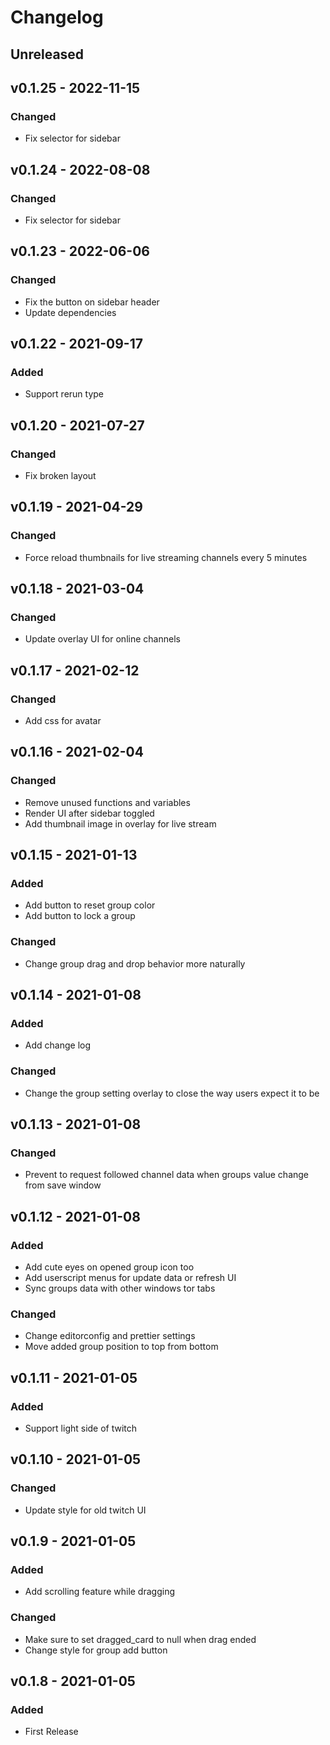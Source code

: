 # Changelog

## Unreleased

## v0.1.25 - 2022-11-15

### Changed

- Fix selector for sidebar

## v0.1.24 - 2022-08-08

### Changed

- Fix selector for sidebar

## v0.1.23 - 2022-06-06

### Changed

- Fix the button on sidebar header
- Update dependencies

## v0.1.22 - 2021-09-17

### Added

- Support rerun type

## v0.1.20 - 2021-07-27

### Changed

- Fix broken layout

## v0.1.19 - 2021-04-29

### Changed

- Force reload thumbnails for live streaming channels every 5 minutes

## v0.1.18 - 2021-03-04

### Changed

- Update overlay UI for online channels

## v0.1.17 - 2021-02-12

### Changed

- Add css for avatar

## v0.1.16 - 2021-02-04

### Changed

- Remove unused functions and variables
- Render UI after sidebar toggled
- Add thumbnail image in overlay for live stream

## v0.1.15 - 2021-01-13

### Added

- Add button to reset group color
- Add button to lock a group

### Changed

- Change group drag and drop behavior more naturally

## v0.1.14 - 2021-01-08

### Added

- Add change log

### Changed

- Change the group setting overlay to close the way users expect it to be

## v0.1.13 - 2021-01-08

### Changed

- Prevent to request followed channel data when groups value change from save window

## v0.1.12 - 2021-01-08

### Added

- Add cute eyes on opened group icon too
- Add userscript menus for update data or refresh UI
- Sync groups data with other windows tor tabs

### Changed

- Change editorconfig and prettier settings
- Move added group position to top from bottom

## v0.1.11 - 2021-01-05

### Added

- Support light side of twitch

## v0.1.10 - 2021-01-05

### Changed

- Update style for old twitch UI

## v0.1.9 - 2021-01-05

### Added

- Add scrolling feature while dragging

### Changed

- Make sure to set dragged_card to null when drag ended
- Change style for group add button

## v0.1.8 - 2021-01-05

### Added

- First Release
